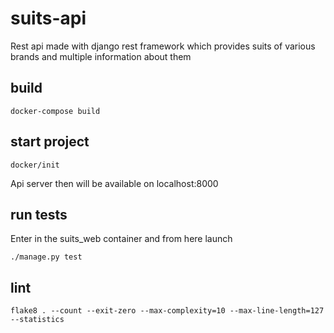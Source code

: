 # suits-api
Rest api made with django rest framework which provides suits of various brands and multiple information about them

## build
```
docker-compose build
```
## start project
```
docker/init
```
Api server then will be available on localhost:8000
## run tests
Enter in the suits_web container and from here launch
```
./manage.py test
```
## lint
```
flake8 . --count --exit-zero --max-complexity=10 --max-line-length=127 --statistics
```
